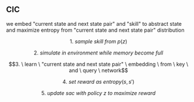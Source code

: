 
## CIC

we embed "current state and next state pair" and "skill" to abstract state and maximize entropy from "current state and next state pair" distribution 

$$1. \ sample \ skill \ from \ p(z)$$

$$2. \ simulate \ in \ environment \ while \ memory \ become \ full$$

$$3. \ learn \ "current state and next state pair" \  embedding \ from \ key \ and \ query \ network$$

$$4. \ set \ reward \ as \  entropy(s, s')$$

$$5. \ update \ sac \ with \ policy \ z \ to \ maximize \ reward$$
